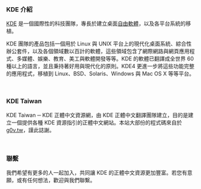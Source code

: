 ### KDE 介紹 


[KDE](http://www.kde.org) 是一個國際性的科技團隊，專長於建立桌面[自由軟體](http://www.gnu.org/philosophy/free-sw.html)，以及各平台系統的移植。

KDE 團隊的產品包括一個用於 Linux 與 UNIX 平台上的現代化桌面系統、綜合性辦公套件，以及各個領域數以百計的軟體，這些領域包含了網際網路與網頁應用程式、多媒體、娛樂、教育、美工與軟體開發等等。KDE 的軟體已翻譯成全世界 60 種以上的語言，並且秉持著好用與現代化的原則。KDE4 更進一步將這些功能完整的應用程式，移植到 Linux、BSD、Solaris、Windows 與 Mac OS X 等等平台。

<br/>

### KDE Taiwan

KDE Taiwan ─ KDE 正體中文資源網，由 KDE 正體中文翻譯團隊建立，目的是建立一個提供各種 KDE 資源指引的正體中文網站。本站大部份的程式碼來自於 [g0v.tw](http://g0v.tw)，謹此誌謝。


<br/>

### 聯繫

我們希望有更多的人一起加入，共同讓 KDE 的正體中文資源更加豐富。若您有意願，或有任何想法，歡迎與我們聯繫。
